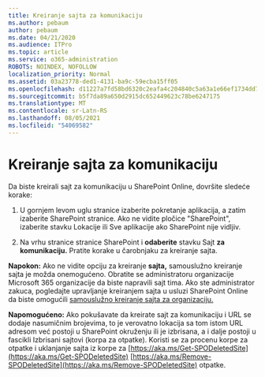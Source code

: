 ```yaml
---
title: Kreiranje sajta za komunikaciju
ms.author: pebaum
author: pebaum
ms.date: 04/21/2020
ms.audience: ITPro
ms.topic: article
ms.service: o365-administration
ROBOTS: NOINDEX, NOFOLLOW
localization_priority: Normal
ms.assetid: 03a23778-ded1-4131-ba9c-59ecba15ff05
ms.openlocfilehash: d11227a7fd58bd6320c2eafa4c204840c5a63a1e66ef1734dd781a3c1c0d3131
ms.sourcegitcommit: b5f7da89a650d2915dc652449623c78be6247175
ms.translationtype: MT
ms.contentlocale: sr-Latn-RS
ms.lasthandoff: 08/05/2021
ms.locfileid: "54069582"
---
```

# <a name="create-a-communication-site"></a>Kreiranje sajta za komunikaciju

Da biste kreirali sajt za komunikaciju u SharePoint Online, dovršite sledeće korake: 
  
1. U gornjem levom uglu stranice izaberite pokretanje aplikacija, a zatim izaberite SharePoint stranice. Ako ne vidite pločice "SharePoint", izaberite  stavku Lokacije ili Sve aplikacije ako SharePoint nije vidljiv.  
    
2. Na vrhu stranice stranice SharePoint i **odaberite** stavku Sajt **za komunikaciju.** Pratite korake u čarobnjaku za kreiranje sajta. 
    
 **Napokon:** Ako ne vidite opciju za kreiranje **sajta,** samouslužno kreiranje sajta je možda onemogućeno. Obratite se administratoru organizacije Microsoft 365 organizacije da biste napravili sajt tima. Ako ste administrator zakuca, pogledajte upravljanje kreiranjem sajta u usluzi SharePoint Online da biste omogućili [samouslužno kreiranje sajta za organizaciju.](https://go.microsoft.com/fwlink/?linkid=2018780)
  
 **Napomogućeno:** Ako pokušavate da kreirate sajt za komunikaciju i URL se dodaje nasumičnim brojevima, to je verovatno lokacija sa tom istom URL adresom već postoji u SharePoint okruženju ili je izbrisana, a i dalje postoji u fascikli Izbrisani sajtovi (korpa za otpatke). Koristi se za procenu korpe za otpatke i uklanjanje sajta iz korpe za [https://aka.ms/Get-SPODeletedSite](https://aka.ms/Get-SPODeletedSite) [https://aka.ms/Remove-SPODeletedSite](https://aka.ms/Remove-SPODeletedSite) otpatke. 
  

